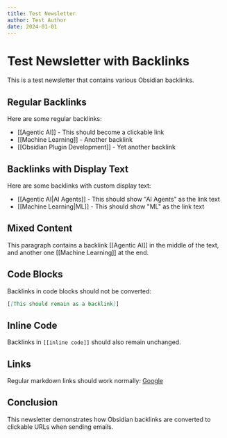 ```yaml
---
title: Test Newsletter
author: Test Author
date: 2024-01-01
---
```


# Test Newsletter with Backlinks

This is a test newsletter that contains various Obsidian backlinks.

## Regular Backlinks

Here are some regular backlinks:
- [[Agentic AI]] - This should become a clickable link
- [[Machine Learning]] - Another backlink
- [[Obsidian Plugin Development]] - Yet another backlink

## Backlinks with Display Text

Here are some backlinks with custom display text:
- [[Agentic AI|AI Agents]] - This should show "AI Agents" as the link text
- [[Machine Learning|ML]] - This should show "ML" as the link text

## Mixed Content

This paragraph contains a backlink [[Agentic AI]] in the middle of the text, and another one [[Machine Learning]] at the end.

## Code Blocks

Backlinks in code blocks should not be converted:

```markdown
[[This should remain as a backlink]]
```

## Inline Code

Backlinks in `[[inline code]]` should also remain unchanged.

## Links

Regular markdown links should work normally: [Google](https://google.com)

## Conclusion

This newsletter demonstrates how Obsidian backlinks are converted to clickable URLs when sending emails.
